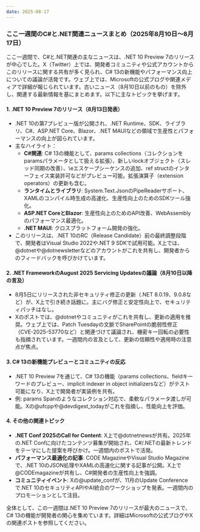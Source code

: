 ```yaml
---
date: 2025-08-17
---
```


### ここ一週間のC#と.NET関連ニュースまとめ（2025年8月10日～8月17日）

ここ一週間で、C#と.NET関連の主なニュースは、.NET 10 Preview 7のリリースが中心でした。X（Twitter）上では、開発者コミュニティや公式アカウントからこのリリースに関する共有が多く見られ、C# 13の新機能やパフォーマンス向上についての議論が活発です。ウェブ上では、Microsoftの公式ブログや関連メディアで詳細が報じられています。古いニュース（8月10日以前のもの）を除外し、関連する最新情報を基にまとめます。以下に主なトピックを挙げます。

#### 1. .NET 10 Preview 7のリリース（8月13日発表）
- .NET 10の第7プレビュー版が公開され、.NET Runtime、SDK、ライブラリ、C#、ASP.NET Core、Blazor、.NET MAUIなどの領域で生産性とパフォーマンスの向上が図られています。
- 主なハイライト：
  - **C#関連**: C# 13の機能として、params collections（コレクションをparamsパラメータとして扱える拡張）、新しいlockオブジェクト（スレッド同期の改善）、\eエスケープシーケンスの追加、ref structのインターフェイス実装許可などがプレビュー可能。拡張演算子（extension operators）の更新も含む。
  - **ランタイムとライブラリ**: System.Text.JsonのPipeReaderサポート、XAMLのコンパイル時生成の高速化、生産性向上のためのSDKツール強化。
  - **ASP.NET CoreとBlazor**: 生産性向上のためのAPI改善、WebAssemblyのパフォーマンス最適化。
  - **.NET MAUI**: クロスプラットフォーム開発の強化。
- このリリースは、.NET 10のRC（Release Candidate）前の最終調整段階で、開発者はVisual Studio 2022や.NET 9 SDKで試用可能。X上では、@dotnetや@dotnewsletterなどのアカウントがこれを共有し、開発者からのフィードバックを呼びかけています。

#### 2. .NET FrameworkのAugust 2025 Servicing Updatesの議論（8月10日以降の言及）
- 8月5日にリリースされた非セキュリティ修正の更新（.NET 8.0.19、9.0.8など）が、X上で引き続き話題に。主にバグ修正と安定性向上で、セキュリティパッチはなし。
- Xのポストでは、@dotnetやコミュニティがこれを共有し、更新の適用を推奨。ウェブ上では、Patch Tuesdayの文脈でSharePointの脆弱性修正（CVE-2025-53770など）と関連づけて議論され、機密キー回転の必要性も指摘されています。一週間内の言及として、更新の信頼性や適用時の注意点が焦点。

#### 3. C# 13の新機能プレビューとコミュニティの反応
- .NET 10 Preview 7を通じて、C# 13の機能（params collections、fieldキーワードのプレビュー、implicit indexer in object initializersなど）がテスト可能になり、X上で開発者が実装例を共有。
- 例: params Span<int>のようなコレクション対応で、柔軟なパラメータ渡しが可能。Xの@ufcppや@devdigest_todayがこれを指摘し、性能向上を評価。

#### 4. その他の関連トピック
- **.NET Conf 2025のCall for Content**: X上で@dotnetnewsが共有。2025年の.NET Confに向けたコンテンツ募集が開始され、C#/.NETの最新トレンドをテーマにした提案を呼びかけ。一週間内のポストで活発。
- **パフォーマンス最適化の記事**: CODE MagazineやVisual Studio Magazineで、.NET 10のJSON処理やXAMLの高速化に関する記事が公開。X上で@CODEmagazineが共有し、C#開発者の生産性向上を強調。
- **コミュニティイベント**: Xの@update_confが、11月のUpdate Conferenceで.NET 10のセキュリティAPIやAI統合のワークショップを発表。一週間内のプロモーションとして注目。

全体として、この一週間は.NET 10 Preview 7のリリースが最大のニュースで、C# 13の機能が開発者の関心を集めています。詳細はMicrosoftの公式ブログやXの関連ポストを参照してください。